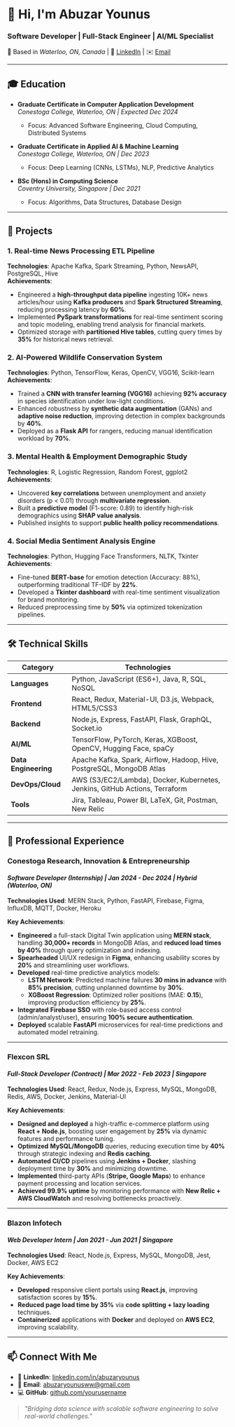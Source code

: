 # 👋 Hi, I'm **Abuzar Younus**  
### **Software Developer | Full-Stack Engineer | AI/ML Specialist**  
📍 Based in *Waterloo, ON, Canada* | 🔗 [LinkedIn](https://www.linkedin.com/in/abuzaryounus) | ✉️ [Email](mailto:abuzaryounusww@gmail.com)  

---

## 🎓 **Education**  
- **Graduate Certificate in Computer Application Development**  
  *Conestoga College, Waterloo, ON | Expected Dec 2024*  
  - Focus: Advanced Software Engineering, Cloud Computing, Distributed Systems  

- **Graduate Certificate in Applied AI & Machine Learning**  
  *Conestoga College, Waterloo, ON | Dec 2023*  
  - Focus: Deep Learning (CNNs, LSTMs), NLP, Predictive Analytics  

- **BSc (Hons) in Computing Science**  
  *Coventry University, Singapore | Dec 2021*  
  - Focus: Algorithms, Data Structures, Database Design  

---

## 🚀 **Projects**  

### **1. Real-time News Processing ETL Pipeline**  
**Technologies**: Apache Kafka, Spark Streaming, Python, NewsAPI, PostgreSQL, Hive  
**Achievements**:  
- Engineered a **high-throughput data pipeline** ingesting 10K+ news articles/hour using **Kafka producers** and **Spark Structured Streaming**, reducing processing latency by **60%**.  
- Implemented **PySpark transformations** for real-time sentiment scoring and topic modeling, enabling trend analysis for financial markets.  
- Optimized storage with **partitioned Hive tables**, cutting query times by **35%** for historical news retrieval.  

### **2. AI-Powered Wildlife Conservation System**  
**Technologies**: Python, TensorFlow, Keras, OpenCV, VGG16, Scikit-learn  
**Achievements**:  
- Trained a **CNN with transfer learning (VGG16)** achieving **92% accuracy** in species identification under low-light conditions.  
- Enhanced robustness by **synthetic data augmentation** (GANs) and **adaptive noise reduction**, improving detection in complex backgrounds by **40%**.  
- Deployed as a **Flask API** for rangers, reducing manual identification workload by **70%**.  

### **3. Mental Health & Employment Demographic Study**  
**Technologies**: R, Logistic Regression, Random Forest, ggplot2  
**Achievements**:  
- Uncovered **key correlations** between unemployment and anxiety disorders (p < 0.01) through **multivariate regression**.  
- Built a **predictive model** (F1-score: 0.89) to identify high-risk demographics using **SHAP value analysis**.  
- Published insights to support **public health policy recommendations**.  

### **4. Social Media Sentiment Analysis Engine**  
**Technologies**: Python, Hugging Face Transformers, NLTK, Tkinter  
**Achievements**:  
- Fine-tuned **BERT-base** for emotion detection (Accuracy: 88%), outperforming traditional TF-IDF by **22%**.  
- Developed a **Tkinter dashboard** with real-time sentiment visualization for brand monitoring.  
- Reduced preprocessing time by **50%** via optimized tokenization pipelines.  

---

## 🛠 **Technical Skills**  

| **Category**       | **Technologies**                                                                 |
|--------------------|---------------------------------------------------------------------------------|
| **Languages**      | Python, JavaScript (ES6+), Java, R, SQL, NoSQL                                  |
| **Frontend**       | React, Redux, Material-UI, D3.js, Webpack, HTML5/CSS3                          |
| **Backend**        | Node.js, Express, FastAPI, Flask, GraphQL, Socket.io                           |
| **AI/ML**         | TensorFlow, PyTorch, Keras, XGBoost, OpenCV, Hugging Face, spaCy               |
| **Data Engineering**| Apache Kafka, Spark, Airflow, Hadoop, Hive, PostgreSQL, MongoDB Atlas          |
| **DevOps/Cloud**   | AWS (S3/EC2/Lambda), Docker, Kubernetes, Jenkins, GitHub Actions, Terraform    |
| **Tools**          | Jira, Tableau, Power BI, LaTeX, Git, Postman, New Relic                        |

---

## 💼 **Professional Experience**  

### **Conestoga Research, Innovation & Entrepreneurship**  
#### *Software Developer (Internship) | Jan 2024 - Dec 2024 | Hybrid (Waterloo, ON)*  
**Technologies Used**: MERN Stack, Python, FastAPI, Firebase, Figma, InfluxDB, MQTT, Docker, Heroku  

**Key Achievements**:  
- **Engineered** a full-stack Digital Twin application using **MERN stack**, handling **30,000+ records** in MongoDB Atlas, and **reduced load times by 40%** through query optimization and indexing.  
- **Spearheaded** UI/UX redesign in **Figma**, enhancing usability scores by **20%** and streamlining user workflows.  
- **Developed** real-time predictive analytics models:  
  - **LSTM Network**: Predicted machine failures **30 mins in advance** with **85% precision**, cutting unplanned downtime by **30%**.  
  - **XGBoost Regression**: Optimized roller positions (MAE: **0.15**), improving production efficiency by **25%**.  
- **Integrated** **Firebase SSO** with role-based access control (admin/analyst/user), ensuring **100% secure authentication**.  
- **Deployed** scalable **FastAPI** microservices for real-time predictions and automated model retraining.  

---

### **Flexcon SRL**  
#### *Full-Stack Developer (Contract) | Mar 2022 - Feb 2023 | Singapore*  
**Technologies Used**: React, Redux, Node.js, Express, MySQL, MongoDB, Redis, AWS, Docker, Jenkins, Material-UI  

**Key Achievements**:  
- **Designed and deployed** a high-traffic e-commerce platform using **React + Node.js**, boosting user engagement by **25%** via dynamic features and performance tuning.  
- **Optimized** **MySQL/MongoDB** queries, reducing execution time by **40%** through strategic indexing and **Redis caching**.  
- **Automated CI/CD** pipelines using **Jenkins + Docker**, slashing deployment time by **30%** and minimizing downtime.  
- **Implemented** third-party APIs (**Stripe, Google Maps**) to enhance payment processing and location services.  
- **Achieved 99.9% uptime** by monitoring performance with **New Relic + AWS CloudWatch** and resolving bottlenecks proactively.  

---

### **Blazon Infotech**  
#### *Web Developer Intern | Jan 2021 - Jun 2021 | Singapore*  
**Technologies Used**: React, Node.js, Express, MySQL, MongoDB, Jest, Docker, AWS EC2  

**Key Achievements**:  
- **Developed** responsive client portals using **React.js**, improving satisfaction scores by **15%**.  
- **Reduced page load time by 35%** via **code splitting + lazy loading** techniques.  
- **Containerized** applications with **Docker** and deployed on **AWS EC2**, improving scalability.  

---

## 📫 **Connect With Me**  
- 🔗 **LinkedIn**: [linkedin.com/in/abuzaryounus](https://www.linkedin.com/in/abuzaryounus)  
- 📧 **Email**: [abuzaryounusww@gmail.com](mailto:abuzaryounusww@gmail.com)  
- 💻 **GitHub**: [github.com/yourusername](https://github.com/yourusername)  

> *"Bridging data science with scalable software engineering to solve real-world challenges."*  
